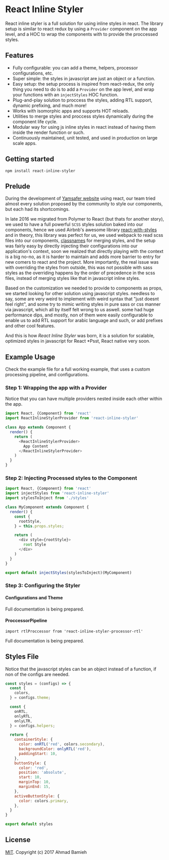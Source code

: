 # React Inline Styler

React inline styler is a full solution for using inline styles in react. The library setup is similar to react redux by using a `Provider` component on the app level, and a HOC to wrap the components with to provide the proccessed styles.

## Features

- Fully configurable: you can add a theme, helpers, processor configurations, etc.
- Super simple: the styles in javascript are just an object or a function.
- Easy setup: the setup process is inspired from react-redux, the only thing you need to do is to add a `Provider` on the app level, and wrap your functions with an `injectStyles` HOC function.
- Plug-and-play solution to proccess the styles, adding RTL support, dynamic prefixing, and much more!
- Works with isomorphic apps and supports HOT reloads.
- Utilities to merge styles and proccess styles dynamically during the component life cycle.
- Modular way for using js inline styles in react instead of having them inside the render function or such.
- Continuously maintained, unit tested, and used in production on large scale apps.


## Getting started

```
npm install react-inline-styler
```

## Prelude

During the development of [Yamsafer website](https://www.yamsafer.com/en/) using react, our team tried almost every solution proposed by the community to style our components, but each had its shortcomings.

In late 2016 we migrated from Polymer to React (but thats for another story), we used to have a full powerful `SCSS` styles solution baked into our components, hence we used Airbnb's awesome library [react-with-styles](https://github.com/airbnb/react-with-styles) and in theory, this library was perfect for us, we used webpack to read scss files into our components, [classnames](https://github.com/JedWatson/classnames) for merging styles, and the setup was fairly easy by directly injecting their configurations into our application's context, soon we realized that directly playing with the context is a big no-no, as it is harder to maintain and adds more barrier to entry for new comers to react and the project. More importantly, the real issue was with overriding the styles from outside, this was not possible with sass styles as the overriding happens by the order of precedence in the scss files, instead of merging styles like that in javascript inline styles.

Based on the customization we needed to provide to components as props, we started looking for other solution using javascript styles. needless to say, some are very weird to implement with weird syntax that "just doesnt feel right", and some try to mimic writing styles in pure sass or css manner via javascript, which all by itself felt wrong to us aswell. some had huge performance dips, and mostly, non of them were easily configurable to enable us to add RTL support for arabic language and such, or add prefixes and other cool features.

And this is how *React Inline Styler* was born, it is a solution for scalable, optimized styles in javascript for React *Psst, React native very soon.


## Example Usage

Check the example file for a full working example, that uses a custom processing pipeline, and configurations.

### Step 1: Wrapping the app with a Provider
Notice that you can have multiple providers nested inside each other within the app.


```javascript
import React, {Component} from 'react'
import ReactInlineStylerProvider from 'react-inline-styler'

class App extends Component {
  render() {
    return (
      <ReactInlineStylerProvider>
        App Content
      </ReactInlineStylerProvider>
    )
  }
} 
```

### Step 2: Injecting Processed styles to the Component

```javascript
import React, {Component} from 'react'
import injectStyles from 'react-inline-styler'
import stylesToInject from './styles'

class MyComponent extends Component {
  render() {
    const {
      rootStyle,
    } = this.props.styles;

    return (
      <div style={rootStyle}>
        root Style
      </div>
    )
  }
}

export default injectStyles(stylesToInject)(MyComponent)
```

### Step 3: Configuring the Styler

#### Configurations and Theme
Full documentation is being prepared.

#### ProccessorPipeline

```
import rtlProccessor from 'react-inline-styler-processor-rtl'
```

Full documentation is being prepared.

## Styles File
Notice that the javascript styles can be an object instead of a function, if non of the configs are needed.

```javascript
const styles = (configs) => {
  const {
    colors,
  } = configs.theme;

  const {
    onRTL,
    onlyRTL,
    onlyLTR,
  } = configs.helpers;

  return {
    containerStyle: {
      color: onRTL('red', colors.secondary),
      backgroundColor: onlyRTL('red'),
      paddingStart: 10,
    },
    buttonStyle: {
      color: 'red',
      position: 'absolute',
      start: 10,
      marginTop: 10,
      marginEnd: 15,
    },
    activeButtonStyle: {
      color: colors.primary,
    },
  }
}

export default styles
```

## License

[MIT](LICENSE). Copyright (c) 2017 Ahmad Bamieh

